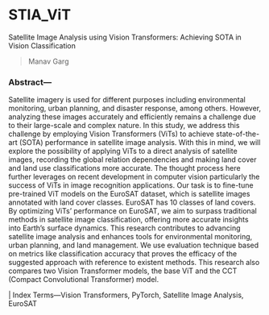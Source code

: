 # STIA_ViT

Satellite Image Analysis using Vision Transformers: Achieving SOTA in Vision Classification
> Manav Garg

### **Abstract—**

Satellite imagery is used for different purposes including environmental monitoring, urban planning, and disaster response, among others. However, analyzing these images accurately and efficiently remains a challenge due to their large-scale and complex nature. In this study, we address this challenge by employing Vision Transformers (ViTs) to achieve state-of-the-art (SOTA) performance in satellite image analysis. With this in mind, we will explore the possibility of applying ViTs to a direct analysis of satellite images, recording the global relation dependencies and making land cover and land use classifications more accurate. The thought process here further leverages on recent development in computer vision particularly the success of ViTs in image recognition applications. Our task is to fine-tune pre-trained ViT models on the EuroSAT dataset, which is satellite images annotated with land cover classes. EuroSAT has 10 classes of land covers. By optimizing ViTs’ performance on EuroSAT, we aim to surpass traditional methods in satellite image classification, offering more accurate insights into Earth’s surface dynamics. This research contributes to advancing satellite image analysis and enhances tools for environmental monitoring, urban planning, and land management. We use evaluation technique based on metrics like classification accuracy that proves the efficacy of the suggested approach with reference to existent methods. This research also compares two Vision Transformer models, the base ViT and the CCT (Compact Convolutional Transformer) model.

| Index Terms—Vision Transformers, PyTorch, Satellite Image Analysis, EuroSAT
